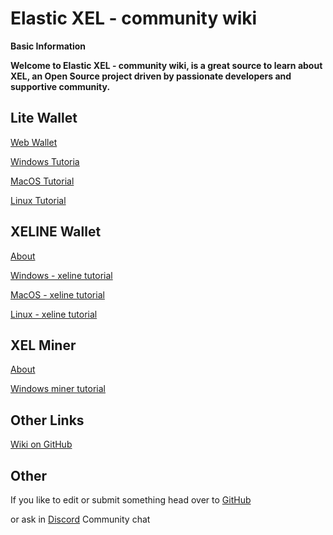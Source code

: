 # Elastic XEL - community wiki

**Basic Information**

**Welcome to Elastic XEL - community wiki, is a great source to learn about XEL, an Open Source project driven by passionate developers and supportive community.**

**Lite Wallet**
-----
<p> <a href="web-wallet">Web Wallet</a></p>
<p> <a href="windows-tutorial">Windows Tutoria</a></p>
<p> <a href="mac-os-tutorial">MacOS Tutorial</a></p>
<p> <a href="linux-tutoria">Linux Tutorial</a></p>

**XELINE Wallet**
-----
<p> <a href="about-exline">About</a></p>
<p> <a href="windows-xeline">Windows - xeline tutorial</a></p>
<p> <a href="mac-os-xeline">MacOS - xeline tutorial</a></p>
<p> <a href="linux-xeline">Linux - xeline tutorial</a></p>

**XEL Miner**
-----
<p> <a href="xel-miner-about">About</a></p>
<p> <a href="windows-miner-tutorial">Windows miner tutorial</a></p>


**Other Links**
-----
<p> <a href="https://github.com/tieandsuit/wiki2">Wiki on GitHub</a></p>


Other
-----
<p>If you like to edit or submit something head over to <a href="https://github.com/tieandsuit/wiki2">GitHub</a></p> <p> or ask in <a href="https://discord.gg/6uTJs4X">Discord</a> Community chat </p>


